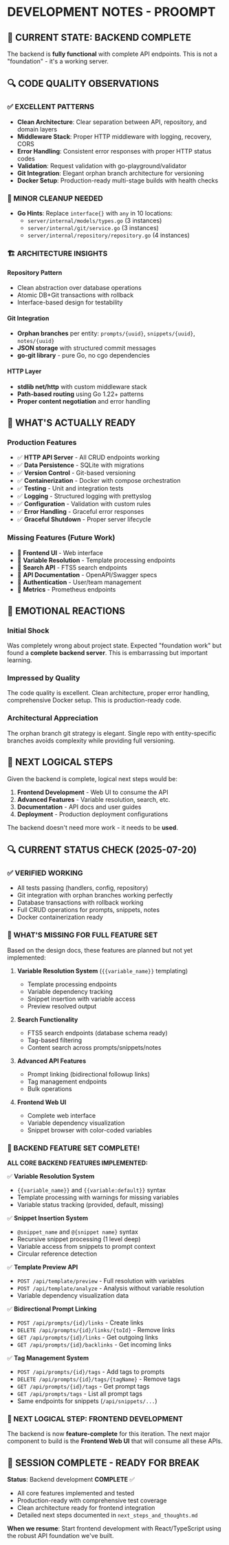 # DEVELOPMENT NOTES - PROOMPT

## 🎯 CURRENT STATE: BACKEND COMPLETE

The backend is **fully functional** with complete API endpoints. This is not a "foundation" - it's a working server.

## 🔍 CODE QUALITY OBSERVATIONS

### ✅ EXCELLENT PATTERNS
- **Clean Architecture**: Clear separation between API, repository, and domain layers
- **Middleware Stack**: Proper HTTP middleware with logging, recovery, CORS
- **Error Handling**: Consistent error responses with proper HTTP status codes
- **Validation**: Request validation with go-playground/validator
- **Git Integration**: Elegant orphan branch architecture for versioning
- **Docker Setup**: Production-ready multi-stage builds with health checks

### 🔧 MINOR CLEANUP NEEDED
- **Go Hints**: Replace `interface{}` with `any` in 10 locations:
  - `server/internal/models/types.go` (3 instances)
  - `server/internal/git/service.go` (3 instances) 
  - `server/internal/repository/repository.go` (4 instances)

### 🏗️ ARCHITECTURE INSIGHTS

#### Repository Pattern
- Clean abstraction over database operations
- Atomic DB+Git transactions with rollback
- Interface-based design for testability

#### Git Integration
- **Orphan branches** per entity: `prompts/{uuid}`, `snippets/{uuid}`, `notes/{uuid}`
- **JSON storage** with structured commit messages
- **go-git library** - pure Go, no cgo dependencies

#### HTTP Layer
- **stdlib net/http** with custom middleware stack
- **Path-based routing** using Go 1.22+ patterns
- **Proper content negotiation** and error handling

## 🚀 WHAT'S ACTUALLY READY

### Production Features
- ✅ **HTTP API Server** - All CRUD endpoints working
- ✅ **Data Persistence** - SQLite with migrations
- ✅ **Version Control** - Git-based versioning
- ✅ **Containerization** - Docker with compose orchestration
- ✅ **Testing** - Unit and integration tests
- ✅ **Logging** - Structured logging with prettyslog
- ✅ **Configuration** - Validation with custom rules
- ✅ **Error Handling** - Graceful error responses
- ✅ **Graceful Shutdown** - Proper server lifecycle

### Missing Features (Future Work)
- 🔲 **Frontend UI** - Web interface
- 🔲 **Variable Resolution** - Template processing endpoints
- 🔲 **Search API** - FTS5 search endpoints  
- 🔲 **API Documentation** - OpenAPI/Swagger specs
- 🔲 **Authentication** - User/team management
- 🔲 **Metrics** - Prometheus endpoints

## 💭 EMOTIONAL REACTIONS

### Initial Shock
Was completely wrong about project state. Expected "foundation work" but found a **complete backend server**. This is embarrassing but important learning.

### Impressed by Quality
The code quality is excellent. Clean architecture, proper error handling, comprehensive Docker setup. This is production-ready code.

### Architectural Appreciation  
The orphan branch git strategy is elegant. Single repo with entity-specific branches avoids complexity while providing full versioning.

## 🎯 NEXT LOGICAL STEPS

Given the backend is complete, logical next steps would be:

1. **Frontend Development** - Web UI to consume the API
2. **Advanced Features** - Variable resolution, search, etc.
3. **Documentation** - API docs and user guides
4. **Deployment** - Production deployment configurations

The backend doesn't need more work - it needs to be **used**.

## 🔍 CURRENT STATUS CHECK (2025-07-20)

### ✅ VERIFIED WORKING
- All tests passing (handlers, config, repository)
- Git integration with orphan branches working perfectly
- Database transactions with rollback working
- Full CRUD operations for prompts, snippets, notes
- Docker containerization ready

### 🎯 WHAT'S MISSING FOR FULL FEATURE SET

Based on the design docs, these features are planned but not yet implemented:

1. **Variable Resolution System** (`{{variable_name}}` templating)
   - Template processing endpoints
   - Variable dependency tracking
   - Snippet insertion with variable access
   - Preview resolved output

2. **Search Functionality** 
   - FTS5 search endpoints (database schema ready)
   - Tag-based filtering
   - Content search across prompts/snippets/notes

3. **Advanced API Features**
   - Prompt linking (bidirectional followup links)
   - Tag management endpoints
   - Bulk operations

4. **Frontend Web UI**
   - Complete web interface
   - Variable dependency visualization
   - Snippet browser with color-coded variables

### 🚀 BACKEND FEATURE SET COMPLETE! 

**ALL CORE BACKEND FEATURES IMPLEMENTED:**

✅ **Variable Resolution System** 
- `{{variable_name}}` and `{{variable:default}}` syntax
- Template processing with warnings for missing variables
- Variable status tracking (provided, default, missing)

✅ **Snippet Insertion System**
- `@snippet_name` and `@{snippet name}` syntax  
- Recursive snippet processing (1 level deep)
- Variable access from snippets to prompt context
- Circular reference detection

✅ **Template Preview API**
- `POST /api/template/preview` - Full resolution with variables
- `POST /api/template/analyze` - Analysis without variable resolution
- Variable dependency visualization data

✅ **Bidirectional Prompt Linking**
- `POST /api/prompts/{id}/links` - Create links
- `DELETE /api/prompts/{id}/links/{toId}` - Remove links
- `GET /api/prompts/{id}/links` - Get outgoing links
- `GET /api/prompts/{id}/backlinks` - Get incoming links

✅ **Tag Management System**
- `POST /api/prompts/{id}/tags` - Add tags to prompts
- `DELETE /api/prompts/{id}/tags/{tagName}` - Remove tags
- `GET /api/prompts/{id}/tags` - Get prompt tags
- `GET /api/prompts/tags` - List all prompt tags
- Same endpoints for snippets (`/api/snippets/...`)

### 🎯 NEXT LOGICAL STEP: FRONTEND DEVELOPMENT
The backend is now **feature-complete** for this iteration. The next major component to build is the **Frontend Web UI** that will consume all these APIs.

## 📝 SESSION COMPLETE - READY FOR BREAK

**Status**: Backend development **COMPLETE** ✅
- All core features implemented and tested
- Production-ready with comprehensive test coverage
- Clean architecture ready for frontend integration
- Detailed next steps documented in `next_steps_and_thoughts.md`

**When we resume**: Start frontend development with React/TypeScript using the robust API foundation we've built.